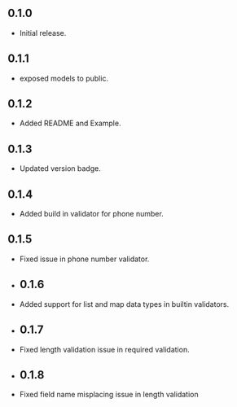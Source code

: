## 0.1.0

* Initial release.

## 0.1.1

* exposed models to public.

## 0.1.2

* Added README and Example.

## 0.1.3

* Updated version badge.

## 0.1.4

* Added build in validator for phone number.

## 0.1.5

* Fixed issue in phone number validator.

* ## 0.1.6

* Added support for list and map data types in builtin validators.

* ## 0.1.7

* Fixed length validation issue in required validation.
 
* ## 0.1.8

* Fixed field name misplacing issue in length validation